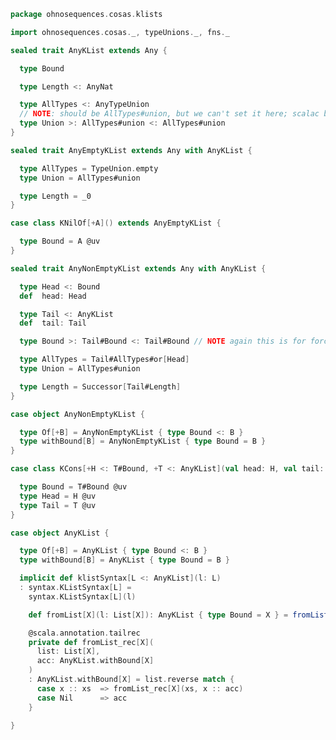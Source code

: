 
```scala
package ohnosequences.cosas.klists

import ohnosequences.cosas._, typeUnions._, fns._

sealed trait AnyKList extends Any {

  type Bound

  type Length <: AnyNat

  type AllTypes <: AnyTypeUnion
  // NOTE: should be AllTypes#union, but we can't set it here; scalac bugs
  type Union >: AllTypes#union <: AllTypes#union
}

sealed trait AnyEmptyKList extends Any with AnyKList {

  type AllTypes = TypeUnion.empty
  type Union = AllTypes#union

  type Length = _0
}

case class KNilOf[+A]() extends AnyEmptyKList {

  type Bound = A @uv
}

sealed trait AnyNonEmptyKList extends Any with AnyKList {

  type Head <: Bound
  def  head: Head

  type Tail <: AnyKList
  def  tail: Tail

  type Bound >: Tail#Bound <: Tail#Bound // NOTE again this is for forcing type inference

  type AllTypes = Tail#AllTypes#or[Head]
  type Union = AllTypes#union

  type Length = Successor[Tail#Length]
}

case object AnyNonEmptyKList {

  type Of[+B] = AnyNonEmptyKList { type Bound <: B }
  type withBound[B] = AnyNonEmptyKList { type Bound = B }
}

case class KCons[+H <: T#Bound, +T <: AnyKList](val head: H, val tail: T) extends AnyNonEmptyKList {

  type Bound = T#Bound @uv
  type Head = H @uv
  type Tail = T @uv
}

case object AnyKList {

  type Of[+B] = AnyKList { type Bound <: B }
  type withBound[B] = AnyKList { type Bound = B }

  implicit def klistSyntax[L <: AnyKList](l: L)
  : syntax.KListSyntax[L] =
    syntax.KListSyntax[L](l)

    def fromList[X](l: List[X]): AnyKList { type Bound = X } = fromList_rec(l,*[X])

    @scala.annotation.tailrec
    private def fromList_rec[X](
      list: List[X],
      acc: AnyKList.withBound[X]
    )
    : AnyKList.withBound[X] = list.reverse match {
      case x :: xs  => fromList_rec[X](xs, x :: acc)
      case Nil      => acc
    }

}

```




[test/scala/cosas/DenotationTests.scala]: ../../../../test/scala/cosas/DenotationTests.scala.md
[test/scala/cosas/EqualityTests.scala]: ../../../../test/scala/cosas/EqualityTests.scala.md
[test/scala/cosas/DependentFunctionsTests.scala]: ../../../../test/scala/cosas/DependentFunctionsTests.scala.md
[test/scala/cosas/KListsTests.scala]: ../../../../test/scala/cosas/KListsTests.scala.md
[test/scala/cosas/RecordTests.scala]: ../../../../test/scala/cosas/RecordTests.scala.md
[test/scala/cosas/NatTests.scala]: ../../../../test/scala/cosas/NatTests.scala.md
[test/scala/cosas/TypeUnionTests.scala]: ../../../../test/scala/cosas/TypeUnionTests.scala.md
[main/scala/cosas/package.scala]: ../package.scala.md
[main/scala/cosas/types/package.scala]: ../types/package.scala.md
[main/scala/cosas/types/types.scala]: ../types/types.scala.md
[main/scala/cosas/types/parsing.scala]: ../types/parsing.scala.md
[main/scala/cosas/types/productTypes.scala]: ../types/productTypes.scala.md
[main/scala/cosas/types/syntax.scala]: ../types/syntax.scala.md
[main/scala/cosas/types/project.scala]: ../types/project.scala.md
[main/scala/cosas/types/denotations.scala]: ../types/denotations.scala.md
[main/scala/cosas/types/functionTypes.scala]: ../types/functionTypes.scala.md
[main/scala/cosas/types/serialization.scala]: ../types/serialization.scala.md
[main/scala/cosas/klists/replace.scala]: replace.scala.md
[main/scala/cosas/klists/cons.scala]: cons.scala.md
[main/scala/cosas/klists/klists.scala]: klists.scala.md
[main/scala/cosas/klists/take.scala]: take.scala.md
[main/scala/cosas/klists/package.scala]: package.scala.md
[main/scala/cosas/klists/takeFirst.scala]: takeFirst.scala.md
[main/scala/cosas/klists/toList.scala]: toList.scala.md
[main/scala/cosas/klists/filter.scala]: filter.scala.md
[main/scala/cosas/klists/pick.scala]: pick.scala.md
[main/scala/cosas/klists/drop.scala]: drop.scala.md
[main/scala/cosas/klists/map.scala]: map.scala.md
[main/scala/cosas/klists/at.scala]: at.scala.md
[main/scala/cosas/klists/syntax.scala]: syntax.scala.md
[main/scala/cosas/klists/fold.scala]: fold.scala.md
[main/scala/cosas/klists/noDuplicates.scala]: noDuplicates.scala.md
[main/scala/cosas/klists/slice.scala]: slice.scala.md
[main/scala/cosas/klists/find.scala]: find.scala.md
[main/scala/cosas/records/package.scala]: ../records/package.scala.md
[main/scala/cosas/records/recordTypes.scala]: ../records/recordTypes.scala.md
[main/scala/cosas/records/syntax.scala]: ../records/syntax.scala.md
[main/scala/cosas/records/reorder.scala]: ../records/reorder.scala.md
[main/scala/cosas/typeUnions/typeUnions.scala]: ../typeUnions/typeUnions.scala.md
[main/scala/cosas/typeUnions/package.scala]: ../typeUnions/package.scala.md
[main/scala/cosas/fns/predicates.scala]: ../fns/predicates.scala.md
[main/scala/cosas/fns/instances.scala]: ../fns/instances.scala.md
[main/scala/cosas/fns/package.scala]: ../fns/package.scala.md
[main/scala/cosas/fns/syntax.scala]: ../fns/syntax.scala.md
[main/scala/cosas/fns/functions.scala]: ../fns/functions.scala.md
[main/scala/cosas/subtyping.scala]: ../subtyping.scala.md
[main/scala/cosas/witness.scala]: ../witness.scala.md
[main/scala/cosas/equality.scala]: ../equality.scala.md
[main/scala/cosas/Nat.scala]: ../Nat.scala.md
[main/scala/cosas/Bool.scala]: ../Bool.scala.md